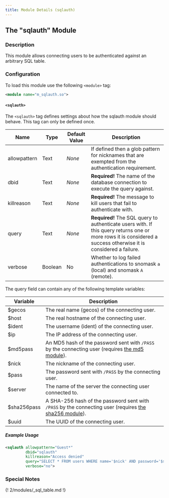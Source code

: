 ```yaml
---
title: Module Details (sqlauth)
---
```


## The "sqlauth" Module

### Description

This module allows connecting users to be authenticated against an arbitrary SQL table.

### Configuration

To load this module use the following `<module>` tag:

```xml
<module name="m_sqlauth.so">
```

#### `<sqlauth>`

The `<sqlauth>` tag defines settings about how the sqlauth module should behave. This tag can only be defined once.

Name         | Type    | Default Value | Description
------------ | ------- | ------------- | -----------
allowpattern | Text    | *None*        | If defined then a glob pattern for nicknames that are exempted from the authentication requirement.
dbid         | Text    | *None*        | **Required!** The name of the database connection to execute the query against.
killreason   | Text    | *None*        | **Required!** The message to kill users that fail to authenticate with.
query        | Text    | *None*        | **Required!** The SQL query to authenticate users with. If this query returns one or more rows it is considered a success otherwise it is considered a failure.
verbose      | Boolean | No            | Whether to log failed authentications to snomask `a` (local) and snomask `A` (remote).

The query field can contain any of the following template variables:

Variable    | Description
----------- | -----------
$gecos      | The real name (gecos) of the connecting user.
$host       | The real hostname of the connecting user.
$ident      | The username (ident) of the connecting user.
$ip         | The IP address of the connecting user.
$md5pass    | An MD5 hash of the password sent with `/PASS` by the connecting user (requires [the md5 module](/2/modules/md5)).
$nick       | The nickname of the connecting user.
$pass       | The password sent with `/PASS` by the connecting user.
$server     | The name of the server the connecting user connected to.
$sha256pass | A SHA-256 hash of the password sent with `/PASS` by the connecting user (requires [the sha256 module](/2/modules/sha256)).
$uuid       | The UUID of the connecting user.

##### Example Usage

```xml
<sqlauth allowpattern="Guest*"
         dbid="sqlauth"
         killreason="Access denied"
         query="SELECT * FROM users WHERE name='$nick' AND password='$sha256pass' LIMIT 1"
         verbose="no">
```

### Special Notes

{! 2/modules/_sql_table.md !}
